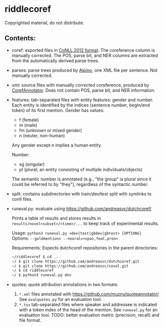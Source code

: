 # riddlecoref

Copyrighted material, do not distribute.

## Contents:

- coref: exported files in [CoNLL 2012 format](http://conll.cemantix.org/2012/data.html).
  The coreference column is manually corrected. The POS, parse bit, and NER
  columns are extracted from the automatically derived parse trees.
- parses: parse trees produced by [Alpino](http://www.let.rug.nl/vannoord/alp/Alpino/),
  one XML file per sentence. Not manually corrected.
- xmi: source files with manually corrected coreference, produced by
  [CorefAnnotator](https://github.com/nilsreiter/CorefAnnotator/).
  Does not contain POS, parse bit, and NER information.
- features: tab-separated files with entity features: gender and number.
  Each entity is identified by the indices (sentence number, begin/end token)
  of its first mention.
  Gender has values:
  - f (female)
  - m (male)
  - fm (unknown or mixed gender)
  - n (neuter, non-human)

  Any gender except n implies a human entity.

  Number:
  - sg (singular)
  - pl (plural; an entity consisting of multiple individuals/objects)

  The semantic number is annotated (e.g., "the group" is plural since it could be
  referred to by "they"), regardless of the syntactic number.
- split: contains subdirectories with train/dev/test split with symlinks to conll files.
- runeval.py: evaluate using https://github.com/andreasvc/dutchcoref/
  
  Prints a table of results and stores results in
  `results/novel<subset>/<time>/...`
  to keep track of experimental results.

  Usage: `python3 runeval.py <dev|test|gbdev|gbtest> [OPTIONS]`
  Options: `--goldmentions --neural=<span,feat,pron>`

  Requirements:
  Expects dutchcoref repositories in the parent directories:
  
  ```bash
  ~/riddlecoref $ cd ..
  ~/ $ git clone https://github.com/andreasvc/dutchcoref.git
  ~/ $ git clone https://github.com/andreasvc/coval.git
  ~/ $ cd riddlecoref
  ~/ $ python3 runeval.py dev
  ```
- quotes: quote attribution annotations in two formats:
  1. `*.xml` files annotated with https://github.com/muzny/quoteannotator/
    See `evalquotes.py` for an evaluation tool.
  2. `*.tsv` tab-separated files where speaker and addressee is indicated
    with a token index of the head of the mention.
    See `runeval.py` for an evaluation tool.
    TODO: better evaluation metric (precision, recall) and file format.
